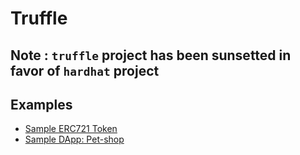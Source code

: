 
# Truffle

## Note : `truffle` project has been sunsetted in favor of `hardhat` project

## Examples

- [Sample ERC721 Token](erc721-example/)
- [Sample DApp: Pet-shop](pet-shop-example/)
